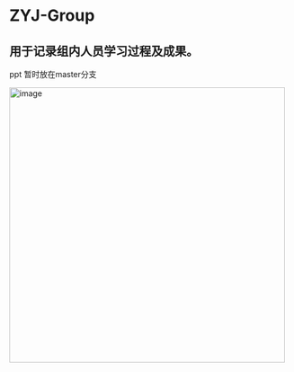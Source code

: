 # ZYJ-Group
## 用于记录组内人员学习过程及成果。

  ppt 暂时放在master分支   

<img width="490" alt="image" src="https://user-images.githubusercontent.com/19592290/197671976-a80cc5fa-bd6a-4166-9b79-cb79fe121584.png">

